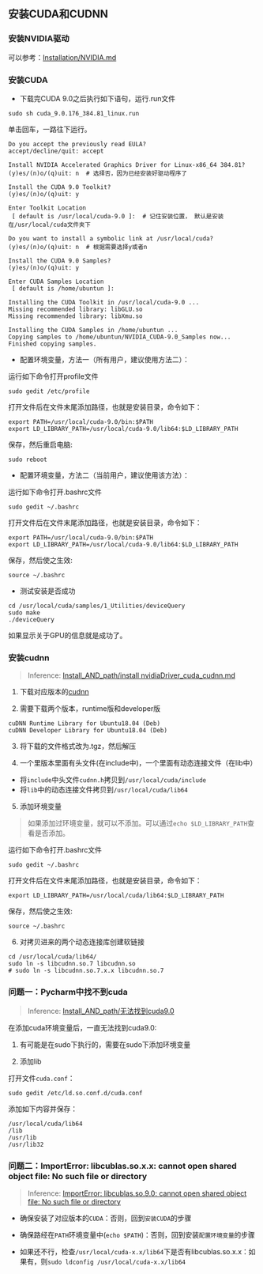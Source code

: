 ## 安装CUDA和CUDNN


### 安装NVIDIA驱动

可以参考：[Installation/NVIDIA.md](https://github.com/alisure-ml/Installation/blob/master/NVIDIA.md)


### 安装CUDA

* 下载完CUDA 9.0之后执行如下语句，运行.run文件

```
sudo sh cuda_9.0.176_384.81_linux.run
```

单击回车，一路往下运行。

```
Do you accept the previously read EULA?
accept/decline/quit: accept

Install NVIDIA Accelerated Graphics Driver for Linux-x86_64 384.81?
(y)es/(n)o/(q)uit: n  # 选择否，因为已经安装好驱动程序了

Install the CUDA 9.0 Toolkit?
(y)es/(n)o/(q)uit: y

Enter Toolkit Location
 [ default is /usr/local/cuda-9.0 ]:  # 记住安装位置， 默认是安装在/usr/local/cuda文件夹下

Do you want to install a symbolic link at /usr/local/cuda?
(y)es/(n)o/(q)uit: n  # 根据需要选择y或者n

Install the CUDA 9.0 Samples?
(y)es/(n)o/(q)uit: y

Enter CUDA Samples Location
 [ default is /home/ubuntun ]: 

Installing the CUDA Toolkit in /usr/local/cuda-9.0 ...
Missing recommended library: libGLU.so
Missing recommended library: libXmu.so

Installing the CUDA Samples in /home/ubuntun ...
Copying samples to /home/ubuntun/NVIDIA_CUDA-9.0_Samples now...
Finished copying samples.
```

* 配置环境变量，方法一（所有用户，建议使用方法二）：

运行如下命令打开profile文件

```
sudo gedit /etc/profile
```

打开文件后在文件末尾添加路径，也就是安装目录，命令如下：

```
export PATH=/usr/local/cuda-9.0/bin:$PATH
export LD_LIBRARY_PATH=/usr/local/cuda-9.0/lib64:$LD_LIBRARY_PATH
```

保存，然后重启电脑:

```
sudo reboot
```

* 配置环境变量，方法二（当前用户，建议使用该方法）：

运行如下命令打开.bashrc文件

```
sudo gedit ~/.bashrc
```

打开文件后在文件末尾添加路径，也就是安装目录，命令如下：

```
export PATH=/usr/local/cuda-9.0/bin:$PATH
export LD_LIBRARY_PATH=/usr/local/cuda-9.0/lib64:$LD_LIBRARY_PATH
```

保存，然后使之生效:

```
source ~/.bashrc
```

* 测试安装是否成功

```
cd /usr/local/cuda/samples/1_Utilities/deviceQuery
sudo make
./deviceQuery
```

如果显示关于GPU的信息就是成功了。


### 安装cudnn

> Inference: [Install_AND_path/install nvidiaDriver_cuda_cudnn.md](https://github.com/waallf/Install_AND_path/blob/master/install%20nvidiaDriver_cuda_cudnn.md)

1. 下载对应版本的[cudnn](https://developer.nvidia.com/cudnn)

2. 需要下载两个版本，runtime版和developer版

```
cuDNN Runtime Library for Ubuntu18.04 (Deb)
cuDNN Developer Library for Ubuntu18.04 (Deb)
```

3. 将下载的文件格式改为.tgz，然后解压

4. 一个里版本里面有头文件(在include中)，一个里面有动态连接文件（在lib中）

  * 将`include`中头文件`cudnn.h`拷贝到`/usr/local/cuda/include`
  * 将`lib`中的动态连接文件拷贝到`/usr/local/cuda/lib64`

5. 添加环境变量

> 如果添加过环境变量，就可以不添加。可以通过`echo $LD_LIBRARY_PATH`查看是否添加。

运行如下命令打开.bashrc文件
```
sudo gedit ~/.bashrc
```

打开文件后在文件末尾添加路径，也就是安装目录，命令如下：
```
export LD_LIBRARY_PATH=/usr/local/cuda/lib64:$LD_LIBRARY_PATH
```

保存，然后使之生效:
```
source ~/.bashrc
```

6. 对拷贝进来的两个动态连接库创建软链接

```
cd /usr/local/cuda/lib64/
sudo ln -s libcudnn.so.7 libcudnn.so
# sudo ln -s libcudnn.so.7.x.x libcudnn.so.7
```


### 问题一：Pycharm中找不到cuda

> Inference: [Install_AND_path/无法找到cuda9.0](https://github.com/waallf/Install_AND_path/blob/master/%E6%97%A0%E6%B3%95%E6%89%BE%E5%88%B0cuda9.0.md)

在添加cuda环境变量后，一直无法找到cuda9.0:
1. 有可能是在sudo下执行的，需要在sudo下添加环境变量

2. 添加lib

打开文件`cuda.conf`：
```
sudo gedit /etc/ld.so.conf.d/cuda.conf
```

添加如下内容并保存：
```
/usr/local/cuda/lib64 
/lib
/usr/lib
/usr/lib32
```


### 问题二：ImportError: libcublas.so.x.x: cannot open shared object file: No such file or directory

> Inference: [ImportError: libcublas.so.9.0: cannot open shared object file: No such file or directory](https://blog.csdn.net/qq_34374211/article/details/81018320)

* 确保安装了对应版本的`CUDA`：否则，回到`安装CUDA`的步骤

* 确保路经在`PATH`环境变量中(`echo $PATH`)：否则，回到安装`配置环境变量`的步骤

* 如果还不行，检查`/usr/local/cuda-x.x/lib64`下是否有libcublas.so.x.x：如果有，则`sudo ldconfig /usr/local/cuda-x.x/lib64`

